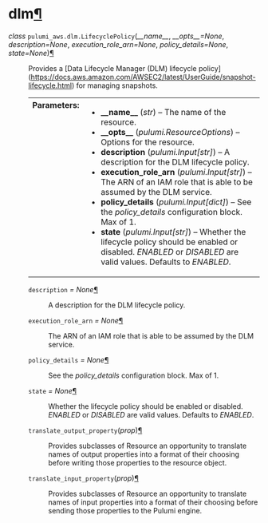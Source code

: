 <div class="section" id="module-pulumi_aws.dlm">
<span id="dlm"></span><h1>dlm<a class="headerlink" href="#module-pulumi_aws.dlm" title="Permalink to this headline">¶</a></h1>
<dl class="class">
<dt id="pulumi_aws.dlm.LifecyclePolicy">
<em class="property">class </em><code class="descclassname">pulumi_aws.dlm.</code><code class="descname">LifecyclePolicy</code><span class="sig-paren">(</span><em>__name__</em>, <em>__opts__=None</em>, <em>description=None</em>, <em>execution_role_arn=None</em>, <em>policy_details=None</em>, <em>state=None</em><span class="sig-paren">)</span><a class="headerlink" href="#pulumi_aws.dlm.LifecyclePolicy" title="Permalink to this definition">¶</a></dt>
<dd><p>Provides a [Data Lifecycle Manager (DLM) lifecycle policy](<a class="reference external" href="https://docs.aws.amazon.com/AWSEC2/latest/UserGuide/snapshot-lifecycle.html">https://docs.aws.amazon.com/AWSEC2/latest/UserGuide/snapshot-lifecycle.html</a>) for managing snapshots.</p>
<table class="docutils field-list" frame="void" rules="none">
<col class="field-name" />
<col class="field-body" />
<tbody valign="top">
<tr class="field-odd field"><th class="field-name">Parameters:</th><td class="field-body"><ul class="first last simple">
<li><strong>__name__</strong> (<em>str</em>) – The name of the resource.</li>
<li><strong>__opts__</strong> (<em>pulumi.ResourceOptions</em>) – Options for the resource.</li>
<li><strong>description</strong> (<em>pulumi.Input</em><em>[</em><em>str</em><em>]</em>) – A description for the DLM lifecycle policy.</li>
<li><strong>execution_role_arn</strong> (<em>pulumi.Input</em><em>[</em><em>str</em><em>]</em>) – The ARN of an IAM role that is able to be assumed by the DLM service.</li>
<li><strong>policy_details</strong> (<em>pulumi.Input</em><em>[</em><em>dict</em><em>]</em>) – See the <cite>policy_details</cite> configuration block. Max of 1.</li>
<li><strong>state</strong> (<em>pulumi.Input</em><em>[</em><em>str</em><em>]</em>) – Whether the lifecycle policy should be enabled or disabled. <cite>ENABLED</cite> or <cite>DISABLED</cite> are valid values. Defaults to <cite>ENABLED</cite>.</li>
</ul>
</td>
</tr>
</tbody>
</table>
<dl class="attribute">
<dt id="pulumi_aws.dlm.LifecyclePolicy.description">
<code class="descname">description</code><em class="property"> = None</em><a class="headerlink" href="#pulumi_aws.dlm.LifecyclePolicy.description" title="Permalink to this definition">¶</a></dt>
<dd><p>A description for the DLM lifecycle policy.</p>
</dd></dl>

<dl class="attribute">
<dt id="pulumi_aws.dlm.LifecyclePolicy.execution_role_arn">
<code class="descname">execution_role_arn</code><em class="property"> = None</em><a class="headerlink" href="#pulumi_aws.dlm.LifecyclePolicy.execution_role_arn" title="Permalink to this definition">¶</a></dt>
<dd><p>The ARN of an IAM role that is able to be assumed by the DLM service.</p>
</dd></dl>

<dl class="attribute">
<dt id="pulumi_aws.dlm.LifecyclePolicy.policy_details">
<code class="descname">policy_details</code><em class="property"> = None</em><a class="headerlink" href="#pulumi_aws.dlm.LifecyclePolicy.policy_details" title="Permalink to this definition">¶</a></dt>
<dd><p>See the <cite>policy_details</cite> configuration block. Max of 1.</p>
</dd></dl>

<dl class="attribute">
<dt id="pulumi_aws.dlm.LifecyclePolicy.state">
<code class="descname">state</code><em class="property"> = None</em><a class="headerlink" href="#pulumi_aws.dlm.LifecyclePolicy.state" title="Permalink to this definition">¶</a></dt>
<dd><p>Whether the lifecycle policy should be enabled or disabled. <cite>ENABLED</cite> or <cite>DISABLED</cite> are valid values. Defaults to <cite>ENABLED</cite>.</p>
</dd></dl>

<dl class="method">
<dt id="pulumi_aws.dlm.LifecyclePolicy.translate_output_property">
<code class="descname">translate_output_property</code><span class="sig-paren">(</span><em>prop</em><span class="sig-paren">)</span><a class="headerlink" href="#pulumi_aws.dlm.LifecyclePolicy.translate_output_property" title="Permalink to this definition">¶</a></dt>
<dd><p>Provides subclasses of Resource an opportunity to translate names of output properties
into a format of their choosing before writing those properties to the resource object.</p>
</dd></dl>

<dl class="method">
<dt id="pulumi_aws.dlm.LifecyclePolicy.translate_input_property">
<code class="descname">translate_input_property</code><span class="sig-paren">(</span><em>prop</em><span class="sig-paren">)</span><a class="headerlink" href="#pulumi_aws.dlm.LifecyclePolicy.translate_input_property" title="Permalink to this definition">¶</a></dt>
<dd><p>Provides subclasses of Resource an opportunity to translate names of input properties into
a format of their choosing before sending those properties to the Pulumi engine.</p>
</dd></dl>

</dd></dl>

</div>
